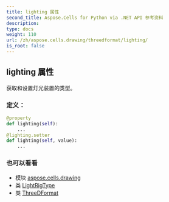 ```yaml
---
title: lighting 属性
second_title: Aspose.Cells for Python via .NET API 参考资料
description:
type: docs
weight: 110
url: /zh/aspose.cells.drawing/threedformat/lighting/
is_root: false
---
```

## lighting 属性

获取和设置灯光装置的类型。
### 定义：
```python
@property
def lighting(self):
    ...
@lighting.setter
def lighting(self, value):
    ...
```

### 也可以看看
* 模块 [aspose.cells.drawing](../../)
* 类 [LightRigType](/cells/python-net/zh/aspose.cells.drawing/lightrigtype)
* 类 [ThreeDFormat](/cells/python-net/zh/aspose.cells.drawing/threedformat)
